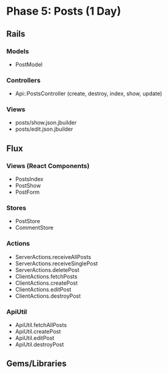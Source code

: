 # Phase 5: Posts (1 Day)

## Rails
### Models
* PostModel

### Controllers
* Api::PostsController (create, destroy, index, show, update)

### Views
* posts/show.json.jbuilder
* posts/edit.json.jbuilder

## Flux
### Views (React Components)
* PostsIndex
* PostShow
* PostForm

### Stores
* PostStore
* CommentStore

### Actions
* ServerActions.receiveAllPosts
* ServerActions.receiveSinglePost
* ServerActions.deletePost
* ClientActions.fetchPosts
* ClientActions.createPost
* ClientActions.editPost
* ClientActions.destroyPost

### ApiUtil
* ApiUtil.fetchAllPosts
* ApiUtil.createPost
* ApiUtil.editPost
* ApiUtil.destroyPost

## Gems/Libraries
